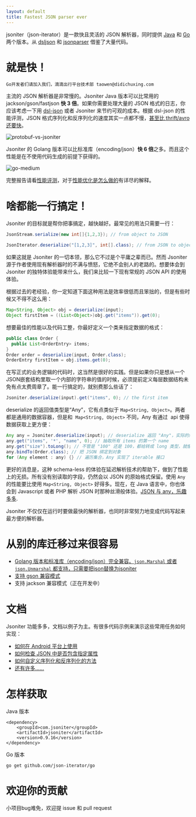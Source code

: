 ```yaml
---
layout: default
title: Fastest JSON parser ever
---
```


jsoniter（json-iterator）是一款快且灵活的 JSON 解析器，同时提供 [Java](https://github.com/json-iterator/java) 和 [Go](https://github.com/json-iterator/go) 两个版本。从 [dsljson](https://github.com/ngs-doo/dsl-json) 和 [jsonparser](https://github.com/buger/jsonparser) 借鉴了大量代码。

# 就是快！

```
Go开发者们请加入我们，滴滴出行平台技术部 taowen@didichuxing.com
```

主流的 JSON 解析器是非常慢的。Jsoniter Java 版本可以比常用的 jackson/gson/fastjson **快 3 倍**。如果你需要处理大量的 JSON 格式的日志，你应该考虑一下用 [dsl-json](https://github.com/ngs-doo/dsl-json) 或者 Jsoniter 来节约可观的成本。根据 dsl-json 的性能评测，JSON 格式序列化和反序列化的速度其实一点都不慢，[甚至比 thrift/avro 还要快](https://www.codeproject.com/Articles/1165627/Jsoniter-JSON-is-faster-than-thrift-avro)。

![protobuf-vs-jsoniter](http://jsoniter.com/benchmarks/protobuf-vs-jsoniter.png)

Jsoniter 的 Golang 版本可以比标准库（encoding/json）**快 6 倍**之多。而且这个性能是在不使用代码生成的前提下获得的。

![go-medium](http://jsoniter.com/benchmarks/go-benchmark.png)

完整报告请看[性能评测](/benchmark.html)，对于[性能优化是怎么做的](/benchmark.html#optimization-used)有详尽的解释。

# 啥都能一行搞定！

Jsoniter 的目标就是帮你把事搞定，越快越好。最常见的用法只需要一行：

```java
JsonStream.serialize(new int[]{1,2,3}); // from object to JSON
```

```java
JsonIterator.deserialize("[1,2,3]", int[].class); // from JSON to object, with class specified
```
如果这就是 Jsoniter 的一切本领，那么它不过是个平庸之辈而已。然而 Jsoniter 源于作者使用现有解析器时的不满与愤怒，它绝不会别人的老路的。想要体会到 Jsoniter 的独特体验能带来什么，我们来比较一下现有常规的 JSON API 的使用体验。

根据过去的老经验，你一定知道下面这种用法是效率很低而且笨拙的，但是有些时候又不得不这么用：

```java
Map<String, Object> obj = deserialize(input);
Object firstItem = ((List<Object>)obj.get("items")).get(0);
```

想要最佳的性能以及代码工整，你最好定义一个类来指定数据的格式：

```java
public class Order {
  public List<OrderEntry> items;
}
Order order = deserialize(input, Order.class);
OrderEntry firstItem = obj.items.get(0);
```
在写正式的业务逻辑的代码时，这当然是很好的实践。但是如果你只是想从一个JSON嵌套结构里取一个内部的字符串的值的时候，必须提前定义每层数据结构未免有点太费周章了。能一行搞定的，就别费那么些话了：

```java
Jsoniter.deserialize(input).get("items", 0); // the first item
```

deserialize 的返回值类型是“Any”，它有点类似于 `Map<String, Object>`。两者都是通用的数据容器，但是和  `Map<String, Object>` 不同，Any 有通过  api 使得数据获取上更方便：

```java
Any any = Jsoniter.deserialize(input); // deserialize 返回 "Any"，实际的解析是延迟在读取时才做的
any.get("items", '*', "name", 0); // 抽取所有 items 的第一个 name
any.get("size").toLong(); // 不管是 "100" 还是 100，都给转成 long 类型，就像弱类型一样
any.bindTo(Order.class); // 把 JSON 绑定到对象
for (Any element : any) {} // 遍历集合，Any 实现了 iterable 接口
```

更好的消息是，这种 schema-less 的体验在延迟解析技术的帮助下，做到了性能上的无损。所有没有别读取的字段，仍然会以 JSON 的原始格式保留。使用 `Any` 的性能要比使用 `Map<String, Object>` 好得多。现在，在 Java 语言中，你也体会到 Javascript 或者 PHP 解析 JSON 时那种丝滑般体验。[JSON 与 any，乐趣多多](http://jsoniter.com/java-features.cn.html#section-19).

Jsoniter 不仅仅在运行时要做最快的解析器，也同时非常努力地变成代码写起来最方便的解析器。

# 从别的库迁移过来很容易

* [Golang 版本和标准库（encoding/json）完全兼容。`json.Marshal` 或者 `json.Unmarshal` 都支持，只需要把json替换为jsoniter](/migrate-from-go-std.html)
* [支持 gson 兼容模式](/migrate-from-gson.html)
* 支持 jackson 兼容模式（正在开发中）

# 文档

Jsoniter 功能多多，文档以例子为主。有很多代码示例来演示这些常用任务如何实现：

* [如何在 Android 平台上使用](/java-features.cn.html#section-3)
* [如何检查 JSON 中是否包含指定属性](/java-features.cn.html#section-10)
* [如何自定义序列化和反序列化的方法](/java-features.cn.html#service-provider-interface-spi)
* [还有许多……](/java-features.cn.html)

# 怎样获取

Java 版本

```
<dependency>
    <groupId>com.jsoniter</groupId>
    <artifactId>jsoniter</artifactId>
    <version>0.9.16</version>
</dependency>
```

Go 版本

```
go get github.com/json-iterator/go
```

# 欢迎你的贡献

小项目bug难免，欢迎提 issue 和 pull request
